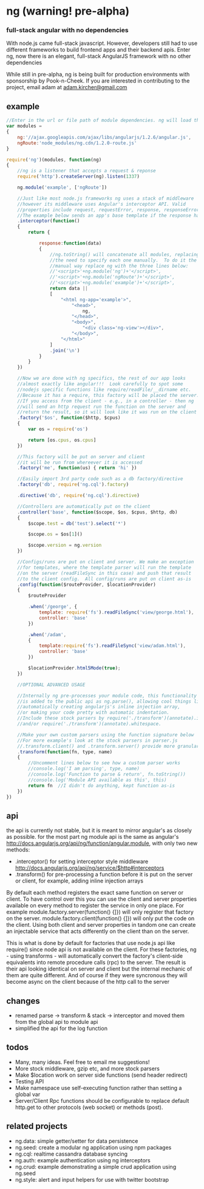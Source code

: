 # ng (warning! pre-alpha)
### full-stack angular with no dependencies

With node.js came full-stack javascript. However, developers still had to use
different frameworks to build frontend apps and their backend apis. Enter ng,
now there is an elegant, full-stack AngularJS framework with no other dependencies

While still in pre-alpha, ng is being built for production environments with sponsorship
by Pook-n-Cheek.  If you are interested in contributing to the project, email adam at adam.kircher@gmail.com

## example
```javascript
//Enter in the url or file path of module dependencies. ng will load them first
var modules =
{
	ng:'//ajax.googleapis.com/ajax/libs/angularjs/1.2.6/angular.js',
	ngRoute:'node_modules/ng.cdn/1.2.0-route.js'
}

require('ng')(modules, function(ng)
{
	//ng is a listener that accepts a request & reponse
	require('http').createServer(ng).listen(1337)

	ng.module('example', ['ngRoute'])

	//Just like most node.js frameworks ng uses a stack of middleware
	//however its middleware uses Angular's interceptor API. Valid
	//properties include request, requestError, response, responseError
	//The example below sends an app's base template if the response has no data
	.interceptor(function()
	{
		return {

			response:function(data)
			{
				//ng.toString() will concatenate all modules, replacing
				//the need to specify each one manually.  To do it the
				//manual way replace ng with the three lines below:
				//'<script>'+ng.module('ng')+'</script>',
				//'<script>'+ng.module('ngRoute')+'</script>',
				//'<script>'+ng.module('example')+'</script>',
				return data ||
				[
					"<html ng-app='example'>",
						"<head>",
							ng,
						"</head>",
						"<body>",
							"<div class='ng-view'></div>",
						"</body>",
					"</html>"
				]
				.join('\n')
			}
		}
	})

	//Now we are done with ng specifics, the rest of our app looks
	//almost exactly like angular!!!  Look carefully to spot some
	//nodejs specific functions like require/readFile/__dirname etc.
	//Because it has a require, this factory will be placed the server.
	//If you access from the client - e.g., in a controller - then ng
	//will send an http request run the function on the server and
	//return the result, so it will look like it was run on the client
	.factory('$os', function($http, $cpus)
	{
		var os = require('os')

		return [os.cpus, os.cpus]
	})

	//This factory will be put on server and client
	//it will be run from whereever it is accessed
	.factory('me', function(us) { return 'hi' })

	//Easily import 3rd party code such as a db factory/directive
	.factory('db', require('ng.cql').factory)

	.directive('db', require('ng.cql').directive)

	//Controllers are automatically put on the client
	.controller('base', function($scope, $os, $cpus, $http, db)
	{
		$scope.test = db('test').select('*')

		$scope.os = $os[1]()

		$scope.version = ng.version
	})

	//Configs/runs are put on client and server. We make an exception
	//for templates, where the template parser will run the template
	//on the server (readFileSync in this case) and push that result
	//to the client config.  All config/runs are put on client as-is
	.config(function($routeProvider, $locationProvider)
	{
		$routeProvider

		.when('/george', {
			template: require('fs').readFileSync('view/george.html'),
			controller: 'base'
		})

		.when('/adam',
		{
			template:require('fs').readFileSync('view/adam.html'),
			controller: 'base'
		})

		$locationProvider.html5Mode(true);
	})

	//OPTIONAL ADVANCED USAGE

	//Internally ng pre-processes your module code, this functionality
	//is added to the public api as ng.parse(), allowing cool things like
	//automatically creating angularjs's inline injection array,
	//or making your code pretty with automatic indentation.
	//Include these stock parsers by require('./transform')(annotate).inline
	//and/or require('./transform')(annotate).whitespace.

	//Make your own custom parsers using the function signature below
	//For more example's look at the stock parsers in parser.js
	//.transform.client() and .transform.server() provide more granularity
	.transform(function(fn, type, name)
	{
		//Uncomment lines below to see how a custom parser works
		//console.log('I am parsing', type, name)
		//console.log('Function to parse & return', fn.toString())
		//console.log('Module API available as this', this)
		return fn  //I didn't do anything, kept function as-is
	})
})
```
## api
the api is currently not stable, but it is meant to mirror angular's as closely as possible. for the most part ng module api is the same
as angular's http://docs.angularjs.org/api/ng/function/angular.module, with only two new methods:

- .interceptor() for setting interceptor style middleware http://docs.angularjs.org/api/ng/service/$http#interceptors
- .transform() for pre-processing a function before it is put on the server or client, for example, adding inline injection arrays

By default each method registers the exact same function on server or client. To have control over this you can use the client and server
properties available on every method to register the service in only one place.  For example module.factory.server(function() {]}) will only
register that factory on the server. module.factory.client(function() {]}) will only put the code on the client.  Using both client and server
properties in tandom one can create an injectable service that acts differently on the client than on the server.

This is what is done by default for factories that use node.js api like require() since node api is not available on the client. For these factories,
ng - using transforms - will automatically convert the factory's client-side equivalents into remote procedure calls (rpc) to the server.  The result is
their api looking identical on server and client but the internal mechanic of them are quite different. And of course if they were syncronous they will
become async on the client because of the http call to the server

## changes
- renamed parse -> transform & stack -> interceptor and moved them from the global api to module api
- simplified the api for the log function

## todos
- Many, many ideas. Feel free to email me suggestions!
- More stock middleware, gzip etc, and more stock parsers
- Make $location work on server side functions (send header redirect)
- Testing API
- Make namespace use self-executing function rather than setting a global var
- Server/Client Rpc functions should be configurable to replace default http.get to other protocols (web socket) or methods (post).

## related projects
- ng.data: simple getter/setter for data persistence
- ng.seed: create a modular ng application using npm packages
- ng.cql: realtime cassandra database syncing
- ng.auth: example authentication using ng interceptors
- ng.crud: example demonstrating a simple crud application using ng.seed
- ng.style: alert and input helpers for use with twitter bootstrap
